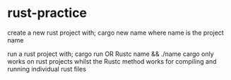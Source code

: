# rust-practice

create a new rust project with;
  cargo new name
where name is the project name

run a rust project with;
  cargo run
  OR
  Rustc name && ./name
cargo only works on rust projects whilst the Rustc method works for compiling and running individual rust files
